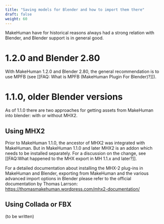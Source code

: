 ```yaml
---
title: "Saving models for Blender and how to import them there"
draft: false
weight: 60
---
```


MakeHuman have for historical reasons always had a strong relation with Blender, and Blender support is in general good. 

# 1.2.0 and Blender 2.80

With MakeHuman 1.2.0 and Blender 2.80, the general recommendation is to use MPFB (see [[FAQ: What is MPFB (MakeHuman Plugin For Blender)?]]). 

# 1.1.0, older Blender versions

As of 1.1.0 there are two approaches for getting assets from MakeHuman into blender: with or without MHX2.

## Using MHX2

Prior to MakeHuman 1.1.0, the ancestor of MHX2 was integrated with MakeHuman. But in MakeHuman 1.1.0 and later MHX2 is an addon which needs to be installed separately. For a discussion 
on the change, see [[FAQ:What happened to the MHX export in MH 1.1.x and later?]].

For a detailed documentation about installing the MHX-2 plug-ins in MakeHuman and Blender, exporting from MakeHuman and the various advanced import options in Blender please refer to the official documentation by Thomas Larrson: https://thomasmakehuman.wordpress.com/mhx2-documentation/

## Using Collada or FBX

(to be written)